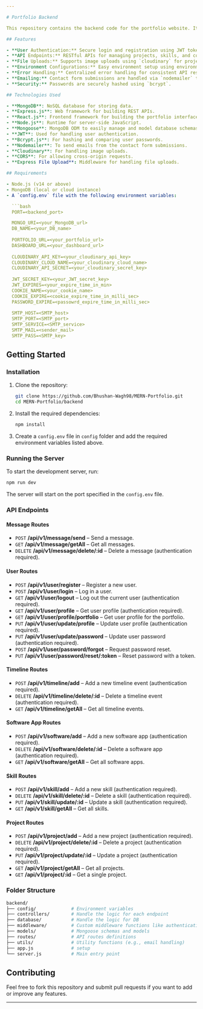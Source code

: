 ```yaml
---

# Portfolio Backend

This repository contains the backend code for the portfolio website. It is built using the MERN (MongoDB, Express.js, React.js, Node.js) stack and handles server-side operations like user authentication, data management, file uploads, and interactions with the MongoDB database.

## Features

- **User Authentication:** Secure login and registration using JWT tokens.
- **API Endpoints:** RESTful APIs for managing projects, skills, and contact form submissions.
- **File Uploads:** Supports image uploads using `cloudinary` for projects or other assets.
- **Environment Configurations:** Easy environment setup using environment variables.
- **Error Handling:** Centralized error handling for consistent API responses.
- **Emailing:** Contact form submissions are handled via `nodemailer` to send emails.
- **Security:** Passwords are securely hashed using `bcrypt`.

## Technologies Used

- **MongoDB**: NoSQL database for storing data.
- **Express.js**: Web framework for building REST APIs.
- **React.js**: Frontend framework for building the portfolio interface (for frontend part).
- **Node.js**: Runtime for server-side JavaScript.
- **Mongoose**: MongoDB ODM to easily manage and model database schemas.
- **JWT**: Used for handling user authentication.
- **Bcrypt.js**: For hashing and comparing user passwords.
- **Nodemailer**: To send emails from the contact form submissions.
- **Cloudinary**: For handling image uploads.
- **CORS**: For allowing cross-origin requests.
- **Express File Upload**: Middleware for handling file uploads.

## Requirements

- Node.js (v14 or above)
- MongoDB (local or cloud instance)
- A `config.env` file with the following environment variables:

  ```bash
  PORT=<backend_port>

  MONGO_URI=<your_MongoDB_url>
  DB_NAME=<your_DB_name>
  
  PORTFOLIO_URL=<your_portfolio_url>
  DASHBOARD_URL=<your_dashboard_url>
  
  CLOUDINARY_API_KEY=<your_cloudinary_api_key>
  CLOUDINARY_CLOUD_NAME=<your_cloudinary_cloud_name>
  CLOUDINARY_API_SECRET=<your_cloudinary_secret_key>
  
  JWT_SECRET_KEY=<your_JWT_secret_key>
  JWT_EXPIRES=<your_expire_time_in_min>
  COOKIE_NAME=<your_cookie_name>
  COOKIE_EXPIRE=<cookie_expire_time_in_milli_sec>
  PASSWORD_EXPIRE=<passowrd_expire_time_in_milli_sec>
  
  SMTP_HOST=<SMTP_host>
  SMTP_PORT=<SMTP_port>
  SMTP_SERVICE=<SMTP_service>
  SMTP_MAIL=<sender_mail>
  SMTP_PASS=<SMTP_key>
  ```

## Getting Started

### Installation

1. Clone the repository:

   ```bash
   git clone https://github.com/Bhushan-Wagh98/MERN-Portfolio.git
   cd MERN-Portfolio/backend
   ```

2. Install the required dependencies:

   ```bash
   npm install
   ```

3. Create a `config.env` file in `config` folder and add the required environment variables listed above.

### Running the Server

To start the development server, run:

```bash
npm run dev
```

The server will start on the port specified in the `config.env` file.

### API Endpoints

#### Message Routes
- `POST` **/api/v1/message/send** – Send a message.
- `GET` **/api/v1/message/getAll** – Get all messages.
- `DELETE` **/api/v1/message/delete/:id** – Delete a message (authentication required).
  
#### User Routes
- `POST` **/api/v1/user/register** – Register a new user.
- `POST` **/api/v1/user/login** – Log in a user.
- `GET` **/api/v1/user/logout** – Log out the current user (authentication required).
- `GET` **/api/v1/user/profile** – Get user profile (authentication required).
- `GET` **/api/v1/user/profile/portfolio** – Get user profile for the portfolio.
- `PUT` **/api/v1/user/update/profile** – Update user profile (authentication required).
- `PUT` **/api/v1/user/update/password** – Update user password (authentication required).
- `POST` **/api/v1/user/password/forgot** – Request password reset.
- `PUT` **/api/v1/user/password/reset/:token** – Reset password with a token.

#### Timeline Routes
- `POST` **/api/v1/timeline/add** – Add a new timeline event (authentication required).
- `DELETE` **/api/v1/timeline/delete/:id** – Delete a timeline event (authentication required).
- `GET` **/api/v1/timeline/getAll** – Get all timeline events.

#### Software App Routes
- `POST` **/api/v1/software/add** – Add a new software app (authentication required).
- `DELETE` **/api/v1/software/delete/:id** – Delete a software app (authentication required).
- `GET` **/api/v1/software/getAll** – Get all software apps.

#### Skill Routes
- `POST` **/api/v1/skill/add** – Add a new skill (authentication required).
- `DELETE` **/api/v1/skill/delete/:id** – Delete a skill (authentication required).
- `PUT` **/api/v1/skill/update/:id** – Update a skill (authentication required).
- `GET` **/api/v1/skill/getAll** – Get all skills.

#### Project Routes
- `POST` **/api/v1/project/add** – Add a new project (authentication required).
- `DELETE` **/api/v1/project/delete/:id** – Delete a project (authentication required).
- `PUT` **/api/v1/project/update/:id** – Update a project (authentication required).
- `GET` **/api/v1/project/getAll** – Get all projects.
- `GET` **/api/v1/project/:id** – Get a single project.

### Folder Structure

```bash
backend/
├── config/             # Environment variables
├── controllers/        # Handle the logic for each endpoint
├── database/           # Handle the logic for DB
├── middleware/         # Custom middleware functions like authentication
├── models/             # Mongoose schemas and models
├── routes/             # API routes definitions
├── utils/              # Utility functions (e.g., email handling)
├── app.js              # setup
└── server.js           # Main entry point
```

## Contributing

Feel free to fork this repository and submit pull requests if you want to add or improve any features.

--- 
```

